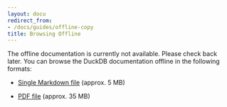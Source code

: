 ```yaml
---
layout: docu
redirect_from:
- /docs/guides/offline-copy
title: Browsing Offline
---
```


The offline documentation is currently not available. Please check back later.
You can browse the DuckDB documentation offline in the following formats:

* [Single Markdown file](http://blobs.duckdb.org/docs/duckdb-docs.md) (approx. 5 MB)

* [PDF file](http://blobs.duckdb.org/docs/duckdb-docs.pdf) (approx. 35 MB)

